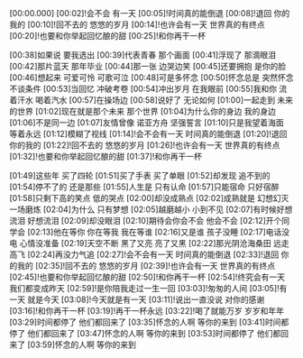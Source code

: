 [00:00.000]
[00:02]!会不会 有一天
[00:05]!时间真的能倒退
[00:08]!退回 你的我的
[00:10]!回不去的 悠悠的岁月
[00:14]!也许会有一天 世界真的有终点
[00:20]!也要和你举起回忆酿的甜
[00:25]!和你再干一杯

[00:38]如果说 要我选出
[00:39]代表青春 那个画面
[00:41]浮现了 那滴眼泪
[00:42]那片蓝天 那年毕业
[00:44]那一张 边哭边笑
[00:45]还要拥抱 是你的脸
[00:46]想起来 可爱可怜 可歌可泣
[00:48]可是多怀念
[00:50]怀念总是 突然怀念 不谈条件
[00:53]当回忆 冲破考卷
[00:54]冲出岁月 在我眼前
[00:55]我和你 流着汗水 喝着汽水
[00:57]在操场边
[00:58]说好了 无论如何
[01:00]一起走到 未来的世界
[01:02]现在就是那个未来 那个世界
[01:04]为什么你的身边 我的身边
[01:06]不是同一边
[01:07]友情曾像 诺亚方舟 坚强誓言
[01:10]只是我望着海面 等着永远
[01:12]模糊了视线
[01:14]!会不会有一天 时间真的能倒退
[01:20]!退回 你的我的
[01:22]!回不去的 悠悠的岁月
[01:26]!也许会有一天 世界真的有终点
[01:32]!也要和你举起回忆酿的甜
[01:37]!和你再干一杯

[01:49]这些年 买了四轮
[01:51]买了手表 买了单眼
[01:52]却发现 追不到的
[01:54]停不了的 还是那些
[01:55]人生是 只有认命
[01:57]只能宿命 只好宿醉
[01:58]只剩下高的笑点 低的哭点
[02:00]却没成熟点
[02:02]成熟就是 幻想幻灭 一场磨炼
[02:04]为什么 只有梦想
[02:05]越磨越小 小到不见
[02:07]有时候好想流泪 好想流泪
[02:09]却没眼泪
[02:10]期待会你会不会 他会不会
[02:12]开个同学会
[02:13]他在等你 你在等我 我在等谁
[02:16]又是谁 孩子没睡
[02:17]电话没电 心情没准备
[02:19]天空不断 黑了又亮 亮了又黑
[02:22]那光阴沧海桑田 远走高飞
[02:24]再没力气追
[02:27]!会不会有一天 时间真的能倒退
[02:33]!退回 你的我的
[02:35]!回不去的 悠悠的岁月
[02:39]!也许会有一天 世界真的有终点
[02:45]!也要和你举起回忆酿的甜
[02:50]!和你再干一杯
[02:54]!终究会有一天 我们都变成昨天
[02:59]!是你陪我走过一生一回
[03:03]!匆匆的人间
[03:05]!有一天 就是今天
[03:08]!今天就是有一天
[03:11]!说出一直没说 对你的感谢
[03:16]!和你再干一杯
[03:19]!再干一杯永远
[03:22]!喝了就能万岁 岁岁和年年
[03:29]时间都停了 他们都回来了
[03:35]怀念的人啊 等你的来到
[03:41]时间都停了 他们都回来了
[03:47]怀念的人啊 等你的来到
[03:53]时间都停了 他们都回来了
[03:59]怀念的人啊 等你的来到